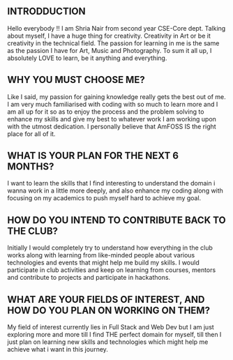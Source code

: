 ## INTRODDUCTION
Hello everybody !!
I am Shria Nair from second year CSE-Core dept. Talking about myself, I have a huge thing for creativity. Creativity in Art or be it creativity in the technical field. The passion for learning in me is the same as the passion I have for Art, Music and Photography. To sum it all up, I absolutely LOVE to learn, be it anything and everything.

## WHY YOU MUST CHOOSE ME?
Like I said, my passion for gaining knowledge really gets the best out of me. I am very much familiarised with coding with so much to learn more and I am all up for it so as to enjoy the process and the problem solving to enhance my skills and give my best to whatever work I am working upon with the utmost dedication. I personally believe that AmFOSS IS the right place for all of it.

## WHAT IS YOUR PLAN FOR THE NEXT 6 MONTHS?
I want to learn the skills that I find interesting to understand the domain i wanna work in a little more deeply, and also enhance my coding along with focusing on my academics to push myself hard to achieve my goal.

## HOW DO YOU INTEND TO CONTRIBUTE BACK TO THE CLUB?
Initially I would completely try to understand how everything in the club works along with learning from like-minded people about various technologies and events that might help me build my skills. I would participate in club activities and keep on learning from courses, mentors and contribute to projects and participate in hackathons.

## WHAT ARE YOUR FIELDS OF INTEREST, AND HOW DO YOU PLAN ON WORKING ON THEM?
My field of interest currently lies in Full Stack and Web Dev but I am just exploring more and more till I find THE perfect domain for myself, till then I just plan on learning new skills and technologies which might help me achieve what i want in this journey.

